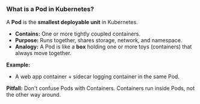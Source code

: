 ### What is a Pod in Kubernetes?

A **Pod** is the **smallest deployable unit** in Kubernetes.

- **Contains:** One or more tightly coupled containers.
- **Purpose:** Runs together, shares storage, network, and namespace.
- **Analogy:** A Pod is like a **box** holding one or more toys (containers) that always move together.

**Example:**
- A web app container + sidecar logging container in the same Pod.

**Pitfall:** Don't confuse Pods with Containers. Containers run inside Pods, not the other way around.